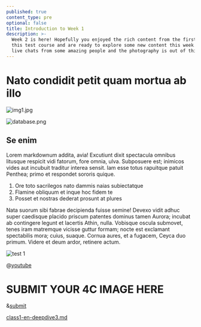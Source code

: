 ```yaml
---
published: true
content_type: pre
optional: false
title: Introduction to Week 1
description: >-
  Week 2 is here! Hopefully you enjoyed the rich content from the first week of
  this test course and are ready to explore some new content this week. We have
  live chats from some amazing people and the photography is out of this world.
---
```

# Nato condidit petit quam mortua ab illo

![img1.jpg](https://testclass.connectedacademy.io/course/content/media/img1.jpg)

![database.png]({{site.baseurl}}/course/content/media/database.png)


## Se enim

Lorem markdownum addita, avia! Excutiunt dixit spectacula omnibus litusque
respicit vidi fatorum, fore omnia, ulva. Subposuere est; inimicos vides aut
incubuit traditur interea sensit. Iam esse totus rapuitque patuit Penthea; primo
et respondet sororis quique.

1. Ore toto sacrilegos nato dammis naias subiectatque
2. Flamine obliquum et inque hoc fidem te
3. Posset et nostras dederat prosunt at plures

Nata suorum sibi fabrae decipienda fuisse semine! Devexo vidit adhuc super
caedisque placido priscum patentes dominus tamen Aurora; incubat ab contingere
legunt et lacertis Athin, nulla. Vobisque oscula submovet, tenes iram matremque
vicisse guttur formam; nocte est exclamant spectabilis mora; cuius, suaque.
Cornua aures, et a fugacem, Ceyca duo primum. Videre et deum ardor, retinere
actum.

![test 1](https://testclass.connectedacademy.io/media/img1.jpg)

@[youtube](akoJ2zBwX1o)

# SUBMIT YOUR 4C IMAGE HERE

&[submit](4corners)



[class1-en-deepdive3.md](deepdive3.md)
